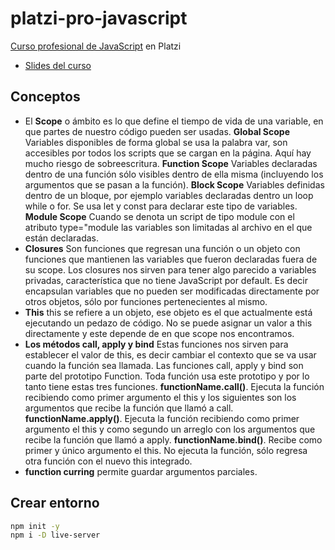 # platzi-pro-javascript
[Curso profesional de JavaScript](https://platzi.com/clases/javascript-profesional/) en Platzi

- [Slides del curso](https://static.platzi.com/media/public/uploads/slides-curso-profesional-de-javascript_3dde967c-8534-4041-891d-317d033e2724.pdf)

## Conceptos
- El **Scope** o ámbito es lo que define el tiempo de vida de una variable, en que partes de nuestro código pueden ser usadas.
**Global Scope**
Variables disponibles de forma global se usa la palabra var, son accesibles por todos los scripts que se cargan en la página. Aquí hay mucho riesgo de sobreescritura.
**Function Scope**
Variables declaradas dentro de una función sólo visibles dentro de ella misma (incluyendo los argumentos que se pasan a la función).
**Block Scope**
Variables definidas dentro de un bloque, por ejemplo variables declaradas dentro un loop while o for. Se usa let y const para declarar este tipo de variables.
**Module Scope**
Cuando se denota un script de tipo module con el atributo type="module las variables son limitadas al archivo en el que están declaradas.
- **Closures** Son funciones que regresan una función o un objeto con funciones que mantienen las variables que fueron declaradas fuera de su scope. Los closures nos sirven para tener algo parecido a variables privadas, característica que no tiene JavaScript por default. Es decir encapsulan variables que no pueden ser modificadas directamente por otros objetos, sólo por funciones pertenecientes al mismo.
- **This** this se refiere a un objeto, ese objeto es el que actualmente está ejecutando un pedazo de código. No se puede asignar un valor a this directamente y este depende de en que scope nos encontramos.
- **Los métodos call, apply y bind** Estas funciones nos sirven para establecer el valor de this, es decir cambiar el contexto que se va usar cuando la función sea llamada. Las funciones call, apply y bind son parte del prototipo Function. Toda función usa este prototipo y por lo tanto tiene estas tres funciones. 
**functionName.call()**. Ejecuta la función recibiendo como primer argumento el this y los siguientes son los argumentos que recibe la función que llamó a call.
**functionName.apply()**. Ejecuta la función recibiendo como primer argumento el this y como segundo un arreglo con los argumentos que recibe la función que llamó a apply.
**functionName.bind()**. Recibe como primer y único argumento el this. No ejecuta la función, sólo regresa otra función con el nuevo this integrado.
- **function curring** permite guardar argumentos parciales.
## Crear entorno
```sh
npm init -y
npm i -D live-server

```